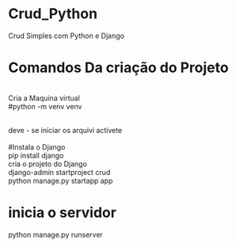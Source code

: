 # Crud_Python<br>
 Crud Simples com Python e Django <br>
# Comandos Da criação do Projeto
<br>
 Cria a Maquina virtual <br>
#python -m venv venv<br><br>

deve - se  iniciar os  arquivi activete<br><br>
#Instala o Django<br>
 pip install django<br>
  cria o projeto do Django  <br>
  django-admin startproject crud <br> 
  python  manage.py startapp app <br>
# inicia o servidor  <br>

python  manage.py  runserver
